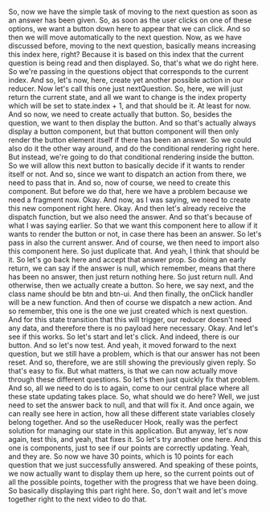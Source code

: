 So, now we have the simple task
of moving to the next question
as soon as an answer has been given.
So, as soon as the user clicks on one of these options,
we want a button down here to appear that we can click.
And so then we will move automatically to the next question.
Now, as we have discussed before,
moving to the next question,
basically means increasing this index here, right?
Because it is based on this index
that the current question is being read and then displayed.
So, that's what we do right here.
So we're passing in the questions object
that corresponds to the current index.
And so, let's now, here,
create yet another possible action in our reducer.
Now let's call this one just nextQuestion.
So, here, we will just return the current state,
and all we want to change is the index property
which will be set to state.index + 1,
and that should be it.
At least for now.
And so now, we need to create actually that button.
So, besides the question,
we want to then display the button.
And so that's actually always display a button component,
but that button component will then only render
the button element itself if there has been an answer.
So we could also do it the other way around,
and do the conditional rendering right here.
But instead, we're going to do that conditional rendering
inside the button.
So we will allow this next button to basically decide
if it wants to render itself or not.
And so, since we want to dispatch an action from there,
we need to pass that in.
And so, now of course, we need to create this component.
But before we do that,
here we have a problem because we need a fragment now.
Okay.
And now, as I was saying,
we need to create this new component right here.
Okay.
And then let's already receive the dispatch function,
but we also need the answer.
And so that's because of what I was saying earlier.
So that we want this component here to allow
if it wants to render the button or not,
in case there has been an answer.
So let's pass in also the current answer.
And of course, we then need to import
also this component here.
So just duplicate that.
And yeah, I think that should be it.
So let's go back here and accept that answer prop.
So doing an early return,
we can say if the answer is null,
which remember, means that there has been no answer,
then just return nothing here.
So just return null.
And otherwise, then we actually create a button.
So here, we say next,
and the class name should be btn and btn-ui.
And then finally, the onClick handler
will be a new function.
And then of course we dispatch a new action.
And so remember, this one is the one we just created
which is next question.
And for this state transition that this will trigger,
our reducer doesn't need any data,
and therefore there is no payload here necessary.
Okay.
And let's see if this works.
So let's start and let's click.
And indeed, there is our button.
And so let's now test.
And yeah, it moved forward to the next question,
but we still have a problem,
which is that our answer has not been reset.
And so, therefore, we are still showing
the previously given reply.
So that's easy to fix.
But what matters, is that we can now actually move
through these different questions.
So let's then just quickly fix that problem.
And so, all we need to do is to again,
come to our central place
where all these state updating takes place.
So, what should we do here?
Well, we just need to set the answer back to null,
and that will fix it.
And once again, we can really see here in action,
how all these different state variables
closely belong together.
And so the useReducer Hook, really was the perfect solution
for managing our state in this application.
But anyway, let's now again, test this,
and yeah, that fixes it.
So let's try another one here.
And this one is components,
just to see if our points are correctly updating.
Yeah, and they are.
So now we have 30 points,
which is 10 points for each question
that we just successfully answered.
And speaking of these points,
we now actually want to display them up here,
so the current points out of all the possible points,
together with the progress that we have been doing.
So basically displaying this part right here.
So, don't wait and let's move together
right to the next video to do that.